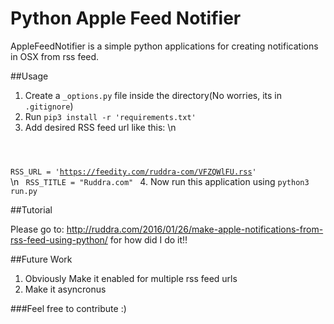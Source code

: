 # Python Apple Feed Notifier
AppleFeedNotifier is a simple python applications for creating notifications in OSX from rss feed.

##Usage

1. Create a `_options.py` file inside the directory(No worries, its in `.gitignore`)
2. Run `pip3 install -r 'requirements.txt'`
3. Add desired RSS feed url like this:
\n
        <code>

RSS_URL = 'https://feedity.com/ruddra-com/VFZQWlFU.rss'
</code>
\n
<code>
RSS_TITLE = "Ruddra.com"
</code>
4. Now run this application using `python3 run.py`

##Tutorial

Please go to: http://ruddra.com/2016/01/26/make-apple-notifications-from-rss-feed-using-python/ for how did I do it!!

##Future Work
1. Obviously Make it enabled for multiple rss feed urls
2. Make it asyncronus


###Feel free to contribute :)
